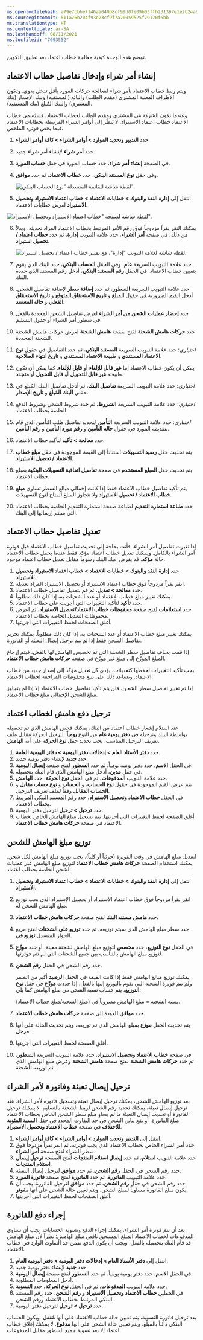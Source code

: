 ```yaml
---
ms.openlocfilehash: a79e7cbbe7146aa040b8cf99d0fe09b03ffb231397e1e2b24a90a11e478f97a4
ms.sourcegitcommit: 511a76b204f93d23cf9f7a70059525f79170f6bb
ms.translationtype: HT
ms.contentlocale: ar-SA
ms.lasthandoff: 08/11/2021
ms.locfileid: "7093552"
---
```

توضح هذه الوحدة كيفية معالجة خطاب اعتماد بعد تطبيق التكوين.

## <a name="create-a-purchase-order-and-enter-the-letter-of-credit-details"></a>إنشاء أمر شراء وإدخال تفاصيل خطاب الاعتماد 

ويتم ربط خطاب الاعتماد بأمر شراء لمعالجة حركات المورد بأقل تدخل يدوي. وتكون الأطراف المعنية المشتري (مقدم الطلب) والبائع (المستفيد) وبنك الإصدار (بنك المشتري) والبنك المُبلغ (بنك المستفيد). 

وعندما تكون الشركة هي المشتري ومقدم الطلب لخطاب الاعتماد، فسيُسمى خطاب الاعتماد خطاب اعتماد الاستيراد. لا يُنظَر إلى أوامر الشراء المرتبطة بخطابات الاعتماد فيما يخص فوترة الملخص.

1.  حدد **التدبير وتحديد الموارد > أوامر الشراء > كافة أوامر الشراء**.
2.  حدد **أمر شراء** لإنشاء أمر شراء جديد.
3.  في الصفحة **إنشاء أمر شراء**، حدد حساب المورد في حقل **حساب المورد**.
4.  وفي حقل **نوع المستند البنكي**، حدد **خطاب الاعتماد**، ثم حدد **موافق**. 
 
    ![لقطة شاشة للقائمة المنسدلة "نوع الحساب البنكي".](../media/bank-document-type.png)


5.  انتقل إلى **إدارة النقد والبنوك > خطابات الاعتماد > خطاب اعتماد الاستيراد وتحصيل الاستيراد** لعرض خطابات الاعتماد.

![لقطة شاشة لصفحة "خطاب اعتماد الاستيراد وتحصيل الاستيراد".](../media/import-letter-of-credit-and-collection.png) 

6.  يمكنك النقر نقراً مزدوجاً فوق رقم الأمر المرتبط بخطاب الاعتماد المراد تحديثه. وبدلاً من ذلك، في صفحة **أمر الشراء**، حدد علامة التبويب **إدارة**، ثم حدد **خطاب اعتماد / تحصيل استيراد**.

    ![لقطة شاشة لعلامة التبويب "إدارة"، مع تمييز خطاب اعتماد / تحصيل استيراد.](../media/manage-1.png)

7.  حدد علامة التبويب السريعة **عام**، وفي الحقل **الحساب البنكي**، حدد البنك الذي يقوم بتعيين خطاب الاعتماد. في الحقل **رقم المستند البنكي**، أدخل رقم المستند الذي حدده البنك.
8.  حدد علامة التبويب السريعة **السطور**، ثم حدد **إضافة سطر** لإضافة تفاصيل الشحن. أدخل القيم الضرورية في حقول **المبلغ** و **تاريخ الاستحقاق المتوقع** و **تاريخ الاستحقاق الفعلي** و **حالة المستند**. 
9.  حدد **إحضار عمليات الشحن من أمر الشراء** لعرض تفاصيل الشحن المحددة بالفعل في سطور أمر الشراء أو جدول التسليم. 
10. حدد **حركات هامش الشحنة** لفتح صفحة **هامش الشحنة** لعرض حركات هامش الشحنة للشحنة المحددة.
11. *اختياري*: حدد علامة التبويب السريعة **المستند البنكي**، ثم حدد التفاصيل في حقول **نوع الاعتماد المستندي** و **طبيعة الاعتماد المستندي** و **تاريخ انتهاء الصلاحية**. 
12. يمكن أن يكون خطاب الاعتماد إما **غير قابل للإلغاء** أو **قابل للإلغاء**. كما يمكن أن تكون طبيعته **غير قابل للتحويل** أو **قابل للتحويل** أو **متجدد**.
13. *اختياري*: حدد علامة التبويب السريعة **تفاصيل البنك**، ثم أدخل تفاصيل البنك المُبلغ في حقلي **البنك المُبلغ** و **تاريخ الإصدار**.
14. *اختياري*: حدد علامة التبويب السريعة **الشروط**، ثم حدد شروط الشحن وشروط الدفع الخاصة بخطاب الاعتماد.
15. *اختياري*: حدد علامة التبويب السريعة **التأمين** لتحديد تفاصيل طلب التأمين الذي قام بتقديمه المورد في حقول **حالة التأمين** و **رقم مورد التأمين** و **رقم التأمين**.
16. حدد **معالجة > تأكيد** لتأكيد خطاب الاعتماد. 
17. يتم تحديث حقل **رصيد التسهيلات** استناداً إلى القيمة الموجودة في حقل **مبلغ خطاب الاعتماد / تحصيل الاستيراد**.
18. يتم تحديث حقل **المبلغ المستخدم** في صفحة **تفاصيل اتفاقية التسهيلات البنكية** بمبلغ خطاب الاعتماد.
19. يتم تأكيد تفاصيل خطاب الاعتماد فقط إذا كانت إجمالي مبالغ السطر تساوي **مبلغ خطاب الاعتماد / تحصيل الاستيراد** ولا تتجاوز المبلغ المتاح لنوع التسهيلات.
20. حدد **طباعة استمارة التقديم** لطباعة صفحة استمارة التقديم الخاصة بخطاب الاعتماد التي سيتم إرسالها إلى البنك.

## <a name="amend-the-letter-of-credit-details"></a>تعديل تفاصيل خطاب الاعتماد 

إذا تغيرت تفاصيل أمر الشراء، فأنت بحاجة إلى تحديث تفاصيل خطاب الاعتماد قبل فوترة أمر الشراء بالكامل. ويمكنك تعديل خطاب اعتماد مؤكد فقط عندما يحمل خطاب الاعتماد حالة **مؤكد**. قد يفرض عيك البنك رسوماً مقابل تعديل خطاب اعتماد موجود.

1.  حدد **إدارة النقد والبنوك > خطابات الاعتماد > خطاب اعتماد الاستيراد وتحصيل الاستيراد**. 
2.  انقر نقراً مزدوجاً فوق خطاب اعتماد الاستيراد أو تحصيل الاستيراد المراد تعديله.
3.  حدد **معالجة > تعديل**، ثم قم بتعديل تفاصيل خطاب الاعتماد. 
4.  يمكنك تغيير مبلغ خطاب الاعتماد أو عدد الشحنات به، إذا كان ذلك مطلوباً. 
5.  حدد **تأكيد** لتأكيد التغييرات التي أُجريت على خطاب الاعتماد. 
6.  حدد **استعلامات** لفتح صفحة **محفوظات خطاب الاعتماد/تحصيل الاستيراد**، ثم اعرض محفوظات التعديل الخاصة بخطاب الاعتماد.
7.  أغلق الصفحات لحفظ التغييرات التي أجريتها.

يمكنك تغيير مبلغ خطاب الاعتماد أو عدد الشحنات به، إذا كان ذلك مطلوباً. يمكنك تحرير تفاصيل الشحن فقط إذا لم يتم ترحيل إيصال التعبئة أو الفاتورة. 

إذا قمت بحذف تفاصيل سطر الشحنة التي تم تخصيص الهامش لها بالفعل، فيتم إرجاع المبلغ الموزّع إلى مبلغ غير موزّع في صفحة **حركات هامش خطاب الاعتماد**.

يجب تأكيد التغييرات لحفظها كتعديلات. يؤدي كل تعديل مؤكد إلى إصدار جديد من خطاب الاعتماد. ويساعد ذلك على تتبع محفوظات المراجعة لخطاب الاعتماد. 

إذا تم تغيير تفاصيل سطر الشحن، فلن يتم تأكيد تفاصيل خطاب الاعتماد إلا إذا لم يتجاوز مبلغ الشحن الإجمالي مبلغ خطاب الاعتماد.

## <a name="post-a-margin-payment-for-a-letter-of-credit"></a>ترحيل دفع هامش لخطاب اعتماد 

عند استلام إشعار خطاب اعتماد من البنك، يمكنك فحص الهامش الذي تم تحصيله بواسطة البنك وترحيله في **دفتر يومية عام** من النوع **يومياً**. لترحيل الحركة مقابل ملف تعريف الترحيل المناسب، يجب تحديد حقل **نوع الحركة** على أنه **الهامش**.

1.  حدد **دفتر الأستاذ العام > إدخالات دفتر اليومية > دفاتر اليومية العامة**.
2.  حدد **جديد** لإنشاء دفتر يومية جديد.
3.  في الحقل **الاسم**، حدد دفتر يومية يومياً، ثم حدد **السطور** لفتح صفحة **إيصال اليومية**.
4.  في حقل **مدين**، أدخل مبلغ الهامش الذي قام البنك بتحصيله.
5.  حدد علامة التبويب **المدفوعات**، ثم في الحقل **نوع الحركة**، حدد **الهامش**. 
6.  يتم عرض القيم الموجودة في حقول **نوع الحساب**، و **الحساب** و **نوع حساب مقابل** و **الحساب المقابل** وفقاً لملف تعريف الترحيل.
7.  في الحقل **خطاب الاعتماد وتحصيل الاستيراد**، حدد رقم المستند البنكي المرتبط بخطاب الاعتماد.
8.  حدد **ترحيل > ترحيل** لترحيل دفتر اليومية.
9.  أغلق الصفحة لحفظ التغييرات التي أجريتها. يتم تسجيل مبلغ الهامش الخاص بخطاب الاعتماد في صفحة **حركات هامش خطاب الاعتماد**.


## <a name="allocate-the-margin-amount-to-the-shipment"></a>توزيع مبلغ الهامش للشحن 

لتعديل مبلغ الهامش في وقت الفوترة (جزئياً أو كلياً)، يجب توزيع مبلغ الهامش لكل شحن. يمكنك استخدام الصفحة **حركات هامش خطاب الاعتماد** لتوزيع مبلغ الهامش عبر عمليات الشحن الخاصة بخطاب اعتماد.

1.  انتقل إلى **إدارة النقد والبنوك > خطابات الاعتماد > خطاب اعتماد الاستيراد وتحصيل الاستيراد**. 
2.  انقر نقراً مزدوجاً فوق خطاب اعتماد الاستيراد أو تحصيل الاستيراد الذي يجب توزيع مبلغ الهامش للشحن له.
3.  حدد **هامش مستند البنك** لفتح صفحة **حركات هامش خطاب الاعتماد**.
4.  حدد سطر مبلغ الهامش الذي سيتم توزيعه، ثم حدد **توزيع على الشحنات** لفتح مربع الحوار المنسدل **توزيع في**.
5.  في الحقل **نوع التوزيع**، حدد **مخصص** لتوزيع مبلغ الهامش لشحنة معينة، أو حدد **موزّع** لتوزيع مبلغ الهامش بالتناسب بين جميع الشحنات التي لم تتم فوترتها. 
6.  حدد رقم الشحن في الحقل **رقم الشحن**.

    يمكنك توزيع مبالغ الهامش فقط إذا كانت القيمة في الحقل **الرصيد** أكبر من الصفر ولم تتم فوترة الشحنة التي تقوم بالتوزيع إليها بالفعل. إذا حددت **موزّع** في حقل **نوع التوزيع**، يتم حساب نسبة الشحن من مبلغ الهامش كما يلي:

    نسبة الشحنة = مبلغ الهامش مضروباً في (مبلغ الشحنة/مبلغ خطاب الاعتماد).
7.  حدد **موافق** للعودة إلى صفحة **حركات هامش خطاب الاعتماد**. 
8.  يتم تحديث الحقل **موزع** بمبلغ الهامش الذي تم توزيعه، ويتم تحديث الحالة على أنها **مرحل**.
9.  أغلق الصفحة لحفظ التغييرات التي أجريتها.
10. في صفحة **خطاب الاعتماد وتحصيل الاستيراد**، حدد علامة التبويب السريعة **السطور**، ثم حدد **حركات هامش الشحنة** لفتح صفحة **هامش الشحنة** وعرض مبلغ الهامش الذي تم توزيعه للشحنة.

## <a name="post-a-packing-slip-and-an-invoice-for-the-purchase-order"></a>ترحيل إيصال تعبئة وفاتورة لأمر الشراء 

بعد توزيع الهامش للشحن، يمكنك ترحيل إيصال تعبئة وتسجيل فاتورة لأمر الشراء. عند ترحيل إيصال تعبئة، يمكنك تحديد رقم الشحن لربط الشحنة بالتسليم. لا يمكنك ترحيل الفاتورة أو تحديث إيصال التعبئة ما لم يساوِ مبلغ سطر الشحن الخاص بخطاب الاعتماد مبلغ الفاتورة، أو يقع تباين الشحن في حد التفاوت المحدد في حقل **النسبة المئوية للاختلاف** في صفحة **خطاب الاعتماد وتحصيل الاستيراد**.

1.  انتقل إلى **التدبير وتحديد الموارد > أوامر الشراء > كافة أوامر الشراء**.
2.  حدد أمر الشراء الخاص بخطاب الاعتماد الذي يجب فوترته، ثم انقر نقراً مزدوجاً فوق سطر الشراء لفتح صفحة **أمر الشراء**.
3.  حدد علامة التبويب **استلام**، ثم حدد **إيصال استلام المنتجات** لفتح الصفحة **ترحيل إيصال استلام المنتجات**. 
4.  حدد رقم الشحن في الحقل **رقم الشحن**، ثم حدد **موافق** لترحيل إيصال التعبئة.
5.  حدد علامة التبويب **الفاتورة**، ثم حدد **الفاتورة** لفتح صفحة **فاتورة المورد**. 
6.  حدد رقم الشحن في حقل **رقم الشحن**، ثم حدد **موافق** لترحيل الفاتورة. يجب أن يكون مبلغ الفاتورة مساوياً لمبلغ الشحن. ويتم تعيين حالة الشحن على أنها **مفوتر**.
7.  أغلق الصفحات لحفظ التغييرات التي أجريتها.

## <a name="make-a-payment-for-the-invoice"></a>إجراء دفع للفاتورة 

بعد أن تتم فوترة أمر الشراء، يمكنك إجراء الدفع وتسوية الحسابات. يجب أن تساوي المدفوعات لخطاب الاعتماد المبلغ المستحق ناقص مبلغ الهامش؛ نظراً لأن مبلغ الهامش قد قام البنك بتحصيله بالفعل. ويجب أن يكون الدفع ضمن حد التفاوت الوارد في خطاب الاعتماد.

1.  انتقل إلى **دفتر الأستاذ العام > إدخالات دفتر اليومية > دفتر اليومية العام**.
2.  حدد **جديد** لإنشاء دفتر يومية جديد.
3.  في الحقل **الاسم**، حدد دفتر يومية يومياً، ثم حدد **السطور** لفتح صفحة **إيصال اليومية**.
4.  أدخل المعلومات المطلوبة.
5.  حدد علامة التبويب **المدفوعات**، ثم في الحقل **نوع الحركة**، حدد **التسوية**.
6.  في الحقلين **خطاب الاعتماد وتحصيل الاستيراد** و **رقم الشحن**، حدد رقم المستند البنكي المرتبط بخطاب الاعتماد ورقم الشحن.
7.  حدد **ترحيل > ترحيل** لترحيل دفتر اليومية. 


بعد ترحيل فاتورة التسوية، يتم تعيين حالة خطاب الاعتماد على أنها **مُقفل**. ويكون الحساب البنكي دائناً بالمبلغ. ويتم تعيين حالة الشحن على أنها **مدفوع**. لا يمكنك إغلاق خطاب اعتماد إلا بعد تسوية جميع السطور مقابل المدفوعات.  

